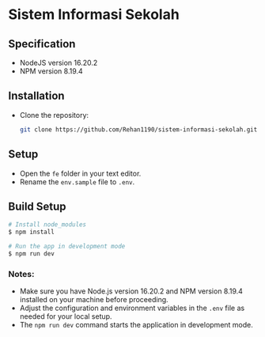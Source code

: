 # Sistem Informasi Sekolah

## Specification
- NodeJS version 16.20.2
- NPM version 8.19.4

## Installation
- Clone the repository:
  ```bash
  git clone https://github.com/Rehan1190/sistem-informasi-sekolah.git
  ```

## Setup
- Open the `fe` folder in your text editor.
- Rename the `env.sample` file to `.env`.

## Build Setup

```bash
# Install node_modules
$ npm install

# Run the app in development mode
$ npm run dev
```

### Notes:
- Make sure you have Node.js version 16.20.2 and NPM version 8.19.4 installed on your machine before proceeding.
- Adjust the configuration and environment variables in the `.env` file as needed for your local setup.
- The `npm run dev` command starts the application in development mode.
